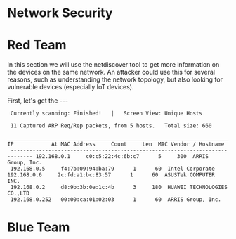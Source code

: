 # Network Security

# Red Team
In this section we will use the netdiscover tool to get more information on the devices on the same network. An attacker could use this for several reasons, such as understanding the network topology, but also looking for vulnerable devices (especially IoT devices).


First, let's get the ---

```
 Currently scanning: Finished!   |   Screen View: Unique Hosts                   
                                                                                 
 11 Captured ARP Req/Rep packets, from 5 hosts.   Total size: 660                
 _____________________________________________________________________________   IP            At MAC Address     Count     Len  MAC Vendor / Hostname      
 ----------------------------------------------------------------------------- 192.168.0.1     c0:c5:22:4c:6b:c7      5     300  ARRIS Group, Inc.             
 192.168.0.5     f4:7b:09:94:ba:79      1      60  Intel Corporate                192.168.0.6     2c:fd:a1:bc:83:57      1      60  ASUSTek COMPUTER INC.         
 192.168.0.2     d8:9b:3b:0e:1c:4b      3     180  HUAWEI TECHNOLOGIES CO.,LTD   
 192.168.0.252   00:00:ca:01:02:03      1      60  ARRIS Group, Inc. 
```




# Blue Team

